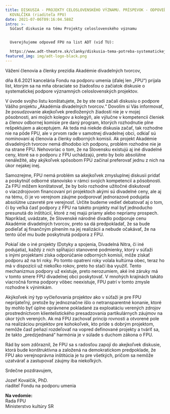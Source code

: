 ```yaml
---
title: DISKUSIA - PROJEKTY CELOSLOVENSKÉHO VÝZNAMU. PRÍSPEVOK - ODPOVEĎ JOZEFA
  KOVALČÍKA (riaditeľa FPU)
date: 2021-07-06T09:16:04.588Z
intro: >-
  Súčasť diskusie na tému Projekty celoslovenského významu


  Uverejňujeme odpoveď FPU na list ADT (viď TU):

  https://www.adt-theatre.sk/clanky/diskusia-tema-potreba-systematickej-podpory-projektov-celoslovenskeho-vyznamu/
featured_img: img/adt-logo-black.png
---
```

Vážení členovia a členky prezídia Akadémie divadelných tvorcov,

dňa 8.6.2021 kancelária Fondu na podporu umenia (ďalej len „FPU“) prijala list, ktorým sa na mňa obraciate so žiadosťou o začiatok diskusie o systematickej podpore významných celoslovenských projektov.

V úvode svojho listu konštatujete, že by ste radi začali diskusiu o podpore Vášho projektu „Akadémia divadelných tvorcov.“ Dovolím si Vás informovať, že posudzovanie akejkoľvek predložených žiadostí nie je v mojej pôsobnosti, ani mojich kolegov a kolegýň, ale výlučne v kompetencii členiek a členov odbornej komisie pre daný program, ktorých rozhodnutie plne rešpektujem a akceptujem. Ak teda má niekde diskusia začať, tak rozhodne nie na pôde FPU, ale v prvom rade v samotnej divadelnej obci, odkiaľ sú nominovaní aj členovia a členky odborných komisií. Ak projekt Akadémie divadelných tvorcov nemá dlhodobo ich podporu, problém rozhodne nie je na strane FPU. Nehovoriac o tom, že na Slovensku existujú aj iné divadelné ceny, ktoré sa o podporu z FPU uchádzajú, preto by bolo absolútne nenáležité, aby akýkoľvek spôsobom FPU začínal preferovať jednu z nich na úkor nejakej inej.

Samozrejme, FPU nemá problém sa akejkoľvek zmysluplnej diskusii pridať a poskytnúť odborné stanovisko v rámci svojich kompetencií a pôsobnosti. Za FPU môžem konštatovať, že by bolo rozhodne užitočné diskutovať o viaczdrojovom financovaní pri projektoch akými sú divadelné ceny, ale aj na tému, či je vo verejnom záujme podporovať jednorazové podujatia absolútne uzavreté pre verejnosť. Určite budeme vedieť debatovať aj o tom, či by veľká časť podpory z FPU na takéto projekty mal byť jednoducho presunutá do inštitúcií, ktoré z nej majú priamy alebo nepriamy prospech. Napríklad, uvádzate, že Slovenské národné divadlo podporuje cenu Akadémie divadelných tvorcov, preto sa dá predpokladať, že sa bude podieľať aj finančným plnením na jej realizácii a nebude očakávať, že na tento účel mu bude poskytnutá podpora z FPU.   

Pokiaľ ide o iné projekty (Dotyky a spojenia, Divadelná Nitra, či iné podujatia), každý z nich spĺňajúci stanovené podmienky, ktorý v súťaži s inými projektami získa odporúčanie odborných komisií, môže získať podporu až na tri roky. Po tomto opatrení roky volala kultúrna obec, teraz ho má v dispozícii už niekoľko rokov, preto ho stačí iba využiť. Tento mechanizmus podpory už existuje, preto nerozumiem, aké iné záruky má v tomto smere FPU divadelnej obci poskytovať. V mnohých krajinách takáto viacročná forma podpory vôbec neexistuje, FPU patrí v tomto zmysle rozhodne k výnimkám.

Akýkoľvek iný typ vyčleňovania projektov ako v súťaži je pre FPU neprijateľný, pretože by jednoznačne išlo o netransparentné konanie, ktoré by mohlo byť úplne oprávnene pokladané za exploatáciu verených zdrojov prostredníctvom klientelistického presadzovania partikulárnych záujmov na úkor tých verených. Ak má FPU zachovať princíp rovnosti a otvorené pole na realizáciou projektov pre kohokoľvek, kto príde s dobrým projektom, nemôže časť peňazí rozdeľovať na vopred definované projekty a tváriť sa, že takto „predzjednaná“ harmónia je v súlade s duchom zákona o FPU.

Rád by som zdôraznil, že FPU sa s radosťou zapojí do akejkoľvek diskusie, ktorá bude konštruktívna a založená na demokratickom predpoklade, že FPU ako verejnoprávna inštitúcia je tu pre všetkých, pričom sa nemôže uzatvárať a zastupovať záujmy iba niekoľkých.

Srdečne pozdravujem,

Jozef Kovalčik, PhD.\
 riaditeľ Fondu na podporu umenia

**Na vedomie:**\
Rada FPU\
Ministerstvo kultúry SR